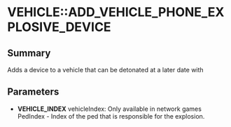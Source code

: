 # VEHICLE::ADD_VEHICLE_PHONE_EXPLOSIVE_DEVICE

## Summary
Adds a device to a vehicle that can be detonated at a later date with

## Parameters
* **VEHICLE_INDEX** vehicleIndex: Only available in network games PedIndex - Index of the ped that is responsible for the explosion.